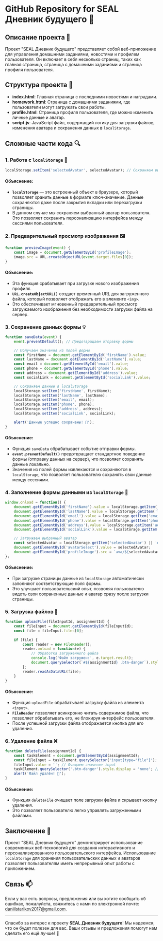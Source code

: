 # GitHub Repository for SEAL Дневник будущего 🌟

## Описание проекта 📝
Проект "SEAL Дневник будущего" представляет собой веб-приложение для управления домашними заданиями, новостями и профилем пользователя. Он включает в себя несколько страниц, таких как главная страница, страница с домашними заданиями и страница профиля пользователя.

## Структура проекта 📂
- **index.html**: Главная страница с последними новостями и наградами.
- **homework.html**: Страница с домашними заданиями, где пользователи могут загружать свои работы.
- **profile.html**: Страница профиля пользователя, где можно изменить личные данные и аватар.
- **script.js**: JavaScript файл, содержащий логику для загрузки файлов, изменения аватара и сохранения данных в `localStorage`.

## Сложные части кода 🔍

### 1. Работа с `localStorage` 💾
```javascript
localStorage.setItem('selectedAvatar', selectedAvatar); // Сохраняем выбранный аватар
```
#### Объяснение:
- **`localStorage`** — это встроенный объект в браузере, который позволяет хранить данные в формате ключ-значение. Данные сохраняются даже после закрытия вкладки или перезагрузки страницы.
- В данном случае мы сохраняем выбранный аватар пользователя. Это позволяет сохранить персонализацию интерфейса между сессиями пользователя.

### 2. Предварительный просмотр изображения 🖼️
```javascript
function previewImage(event) {
    const image = document.getElementById('profileImage');
    image.src = URL.createObjectURL(event.target.files[0]);
}
```
#### Объяснение:
- Эта функция срабатывает при загрузке нового изображения профиля.
- **`URL.createObjectURL()`** создает временный URL для загруженного файла, который позволяет отображать его в элементе `<img>`.
- Это обеспечивает мгновенный предварительный просмотр загружаемого изображения без необходимости загрузки файла на сервер.

### 3. Сохранение данных формы 💡
```javascript
function saveData(event) {
    event.preventDefault(); // Предотвращаем отправку формы

    // Получаем значения из полей формы
    const firstName = document.getElementById('firstName').value;
    const lastName = document.getElementById('lastName').value;
    const email = document.getElementById('email').value;
    const phone = document.getElementById('phone').value;
    const address = document.getElementById('address').value;
    const socialLink = document.getElementById('socialLink').value;

    // Сохраняем данные в localStorage
    localStorage.setItem('firstName', firstName);
    localStorage.setItem('lastName', lastName);
    localStorage.setItem('email', email);
    localStorage.setItem('phone', phone);
    localStorage.setItem('address', address);
    localStorage.setItem('socialLink', socialLink);

    alert('Данные успешно сохранены! 🎉');
}
```
#### Объяснение:
- Функция `saveData` обрабатывает событие отправки формы.
- **`event.preventDefault()`** предотвращает стандартное поведение формы (отправку данных на сервер), что позволяет сохранять данные локально.
- Значения из полей формы извлекаются и сохраняются в `localStorage`, что позволяет пользователю сохранять свои данные между сессиями.

### 4. Заполнение формы данными из `localStorage` 🔄
```javascript
window.onload = function() {
    document.getElementById('firstName').value = localStorage.getItem('firstName') || '';
    document.getElementById('lastName').value = localStorage.getItem('lastName') || '';
    document.getElementById('email').value = localStorage.getItem('email') || '';
    document.getElementById('phone').value = localStorage.getItem('phone') || '';
    document.getElementById('address').value = localStorage.getItem('address') || '';
    document.getElementById('socialLink').value = localStorage.getItem('socialLink') || '';

    // Загружаем выбранный аватар
    const selectedAvatar = localStorage.getItem('selectedAvatar') || 'default-profile.png';
    document.getElementById('avatarSelect').value = selectedAvatar;
    document.getElementById('profileImage').src = `ava/${selectedAvatar}`;
};
```
#### Объяснение:
- При загрузке страницы данные из `localStorage` автоматически заполняют соответствующие поля формы.
- Это улучшает пользовательский опыт, позволяя пользователю видеть свои сохраненные данные и аватар сразу после загрузки страницы.

### 5. Загрузка файлов 📂
```javascript
function uploadFile(fileInputId, assignmentId) {
    const fileInput = document.getElementById(fileInputId);
    const file = fileInput.files[0];
    
    if (file) {
        const reader = new FileReader();
        reader.onload = function(e) {
            // Обработка загруженного файла
            console.log('Файл загружен:', e.target.result);
            document.querySelector(`#${assignmentId} .btn-danger`).style.display = 'block'; // Показываем кнопку удаления
        };
        reader.readAsDataURL(file);
    }
}
```
#### Объяснение:
- Функция `uploadFile` обрабатывает загрузку файла из элемента `<input>`.
- **`FileReader`** позволяет асинхронно читать содержимое файла, что позволяет обрабатывать его, не блокируя интерфейс пользователя.
- После успешной загрузки файла отображается кнопка для его удаления.

### 6. Удаление файла ❌
```javascript
function deleteFile(assignmentId) {
    const taskElement = document.getElementById(assignmentId);
    const fileInput = taskElement.querySelector('input[type="file"]');
    fileInput.value = ''; // Очищаем значение input
    taskElement.querySelector('.btn-danger').style.display = 'none'; // Скрываем кнопку удаления
    alert('Файл удалён! 🚫');
}
```
#### Объяснение:
- Функция `deleteFile` очищает поле загрузки файла и скрывает кнопку удаления.
- Это позволяет пользователю легко управлять загруженными файлами.

## Заключение 🎊
Проект "SEAL Дневник будущего" демонстрирует использование современных веб-технологий для создания интерактивного и персонализированного пользовательского интерфейса. Использование `localStorage` для хранения пользовательских данных и аватаров позволяет пользователям иметь непрерывный опыт работы с приложением.
## Связь 📫

Если у вас есть вопросы, предложения или вы хотите сообщить об ошибках, пожалуйста, свяжитесь с нами по электронной почте: [daniilstarikov2017@gmail.com](mailto:daniilstarikov2017@gmail.com).

---

Спасибо за интерес к проекту **SEAL Дневник будущего**! Мы надеемся, что он будет полезен для вас. Ваши отзывы и предложения помогут нам сделать его ещё лучше! 🌟
```
